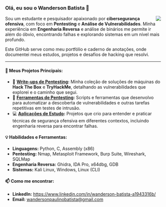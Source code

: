 ### Olá, eu sou o Wanderson Batista 👋

<a href="https://github.com/anuraghazra/github-readme-stats">
  <img align="right" src="https://github-readme-stats.vercel.app/api?username=wandersonbatista-sec&show_icons=true&theme=dracula&include_all_commits=true&count_private=true"/>
</a>

Sou um estudante e pesquisador apaixonado por **cibersegurança ofensiva**, com foco em **Pentesting** e **Análise de Vulnerabilidades**. Minha experiência em **Engenharia Reversa** e análise de binários me permite ir além do óbvio, encontrando falhas e explorando sistemas em um nível mais profundo.

Este GitHub serve como meu portfólio e caderno de anotações, onde documentei meus estudos, projetos e desafios de hacking que resolvi.

---

#### 🔭 Meus Projetos Principais:

* 📖 **[Write-ups de Pentesting](https://github.com/wandersonbatista-sec/malware-analysis-basics):** Minha coleção de soluções de máquinas do **Hack The Box** e **TryHackMe**, detalhando as vulnerabilidades que explorei e o caminho que segui.
* 🤖 **[Ferramentas de Pentesting](https://github.com/wandersonbatista-sec/automacao-engenharia-reversa):** Scripts e ferramentas que desenvolvo para automatizar a descoberta de vulnerabilidades e outras tarefas repetitivas em testes de intrusão.
* 💻 **[Aplicações de Estudo](https://github.com/wandersonbatista-sec/re-analysis-lab):** Projetos que crio para entender e praticar técnicas de segurança ofensiva em diferentes contextos, incluindo engenharia reversa para encontrar falhas.

#### 💡 Habilidades e Ferramentas:

* **Linguagens:** Python, C, Assembly (x86)
* **Pentesting:** Nmap, Metasploit Framework, Burp Suite, Wireshark, SQLMap
* **Engenharia Reversa:** Ghidra, IDA Pro, x64dbg, GDB
* **Sistemas:** Kali Linux, Windows, Linux (CLI)

#### 📫 Como me encontrar:
* **LinkedIn:** https://www.linkedin.com/in/wanderson-batista-a1943316b/
* **Email:** wandersonpaulinobatista@gmail.com
